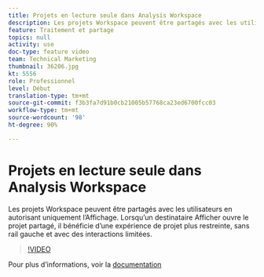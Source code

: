 ```yaml
---
title: Projets en lecture seule dans Analysis Workspace
description: Les projets Workspace peuvent être partagés avec les utilisateurs en autorisant uniquement l’Affichage. Lorsqu’un destinataire Afficher ouvre le projet partagé, il bénéficie d’une expérience de projet plus restreinte, sans rail gauche et avec des interactions limitées.
feature: Traitement et partage
topics: null
activity: use
doc-type: feature video
team: Technical Marketing
thumbnail: 36206.jpg
kt: 5556
role: Professionnel
level: Début
translation-type: tm+mt
source-git-commit: f3b3fa7d91b0cb21005b57768ca23ed6700fcc03
workflow-type: tm+mt
source-wordcount: '98'
ht-degree: 90%

---
```



# Projets en lecture seule dans Analysis Workspace

Les projets Workspace peuvent être partagés avec les utilisateurs en autorisant uniquement l’Affichage. Lorsqu’un destinataire Afficher ouvre le projet partagé, il bénéficie d’une expérience de projet plus restreinte, sans rail gauche et avec des interactions limitées.

>[!VIDEO](https://video.tv.adobe.com/v/36206/?quality=12&learn=on)

Pour plus d’informations, voir la [documentation](https://experienceleague.adobe.com/docs/analytics/analyze/analysis-workspace/curate-share/view-only-projects.html?lang=fr-FR)
